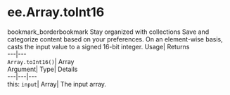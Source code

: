  
#  ee.Array.toInt16 
bookmark_borderbookmark Stay organized with collections  Save and categorize content based on your preferences. 
On an element-wise basis, casts the input value to a signed 16-bit integer. 
Usage| Returns  
---|---  
`Array.toInt16()`| Array  
Argument| Type| Details  
---|---|---  
this: `input`| Array| The input array.  
